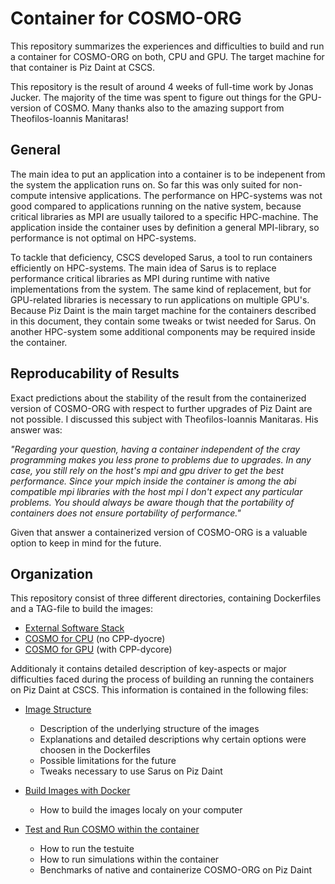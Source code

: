 # Container for COSMO-ORG 
This repository summarizes the experiences and difficulties to build and run a container for COSMO-ORG on both, CPU and GPU.
The target machine for that container is Piz Daint at CSCS.

This repository is the result of around 4 weeks of full-time work by Jonas Jucker.
The majority of the time was spent to figure out things for the GPU-version of COSMO.
Many thanks also to the amazing support from Theofilos-Ioannis Manitaras!

## General
The main idea to put an application into a container is to be indepenent from the system the application runs on.
So far this was only suited for non-compute intensive applications. The performance on HPC-systems was not good compared to applications running on the native system,
because critical libraries as MPI are usually tailored to a specific HPC-machine. The application inside the container uses by definition a general MPI-library, so performance is not optimal
on HPC-systems.

To tackle that deficiency, CSCS developed Sarus, a tool to run containers efficiently on HPC-systems. The main idea of Sarus is to replace performance critical
libraries as MPI during runtime with native implementations from the system. The same kind of replacement, but for GPU-related libraries is necessary to run applications
on multiple GPU's.
Because Piz Daint is the main target machine for the containers described in this document, they contain some tweaks or twist needed for Sarus. On another HPC-system some additional components may be required inside the container.

## Reproducability of Results
Exact predictions about the stability of the result from the containerized version of COSMO-ORG with respect to further upgrades of Piz Daint are not possible. 
I discussed this subject with Theofilos-Ioannis Manitaras. His answer was:

*"Regarding your question, having a container independent of the cray programming makes you less prone to problems due to upgrades. In any case, you still rely on the host's mpi and gpu driver to get the best performance. Since your mpich inside the container is among the abi compatible mpi libraries with the host mpi I don't expect any particular problems. You should always be aware though that the portability of containers does not ensure portability of performance."*

Given that answer a containerized version of COSMO-ORG is a valuable option to keep in mind for the future.
## Organization
This repository consist of three different directories, containing Dockerfiles and a TAG-file to build the images:
* [External Software Stack](external_swtsack)
* [COSMO for CPU](cosmo_cpu) (no CPP-dyocre)
* [COSMO for GPU](cosmo_gpu) (with CPP-dycore)

Additionaly it contains detailed description of key-aspects or major difficulties
faced during the process of building an running the containers on Piz Daint at CSCS.
This information is contained in the following files:

* [Image Structure](image_structure.md)
   - Description of the underlying structure of the images
   - Explanations and detailed descriptions why certain options were choosen in the Dockerfiles
   - Possible limitations for the future
   - Tweaks necessary to use Sarus on Piz Daint
   
* [Build Images with Docker](build_image.md)
   - How to build the images localy on your computer

* [Test and Run COSMO within the container](test_and_run_container.md)
   - How to run the testuite 
   - How to run simulations within the container
   - Benchmarks of native and containerize COSMO-ORG on Piz Daint
